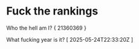 # Fuck the rankings

Who the hell am I?
{ 21360369 }

What fucking year is it?
[ 2025-05-24T22:33:20Z ]
